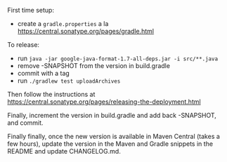 First time setup:
- create a `gradle.properties` a la https://central.sonatype.org/pages/gradle.html

To release:
- run `java -jar google-java-format-1.7-all-deps.jar -i src/**.java`
- remove -SNAPSHOT from the version in build.gradle
- commit with a tag
- run `./gradlew test uploadArchives`

Then follow the instructions at https://central.sonatype.org/pages/releasing-the-deployment.html

Finally, increment the version in build.gradle and add back -SNAPSHOT, and commit.

Finally finally, once the new version is available in Maven Central (takes a few hours), update the version in the Maven and Gradle snippets in the README and update CHANGELOG.md.
